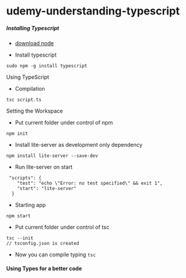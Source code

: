 # udemy-understanding-typescript

##### Installing Typescript

- [download node](https://nodejs.org/en/)

- Install typescript

```
sudo npm -g install typescript
```

Using TypeScript

- Compilation

```
tsc script.ts
```

Setting the Workspace

- Put current folder under control of npm

```
npm init
```

- Install lite-server as development only dependency

```
npm install lite-server --save-dev 
```

- Run lite-server on start

```
 "scripts": {
    "test": "echo \"Error: no test specified\" && exit 1",
    "start": "lite-server"
  }
```

- Starting app

```
npm start
```

- Put current folder under control of tsc

```
tsc --init
// tsconfig.json is created
```

- Now you can compile typing `tsc`

#### Using Types for a better code

